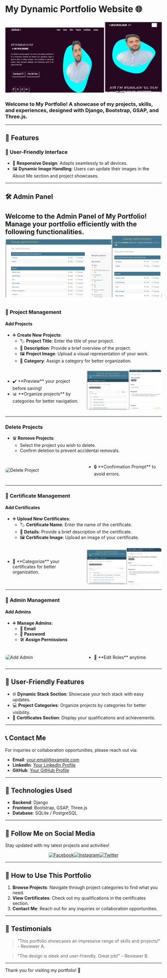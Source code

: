 # **My Dynamic Portfolio Website** 🌐
![Portfolio Logo](https://raw.githubusercontent.com/burhangi/3D-portfolio/main/Screenshot%20(167).png) <!-- Replace with your actual logo URL -->

### **Welcome to My Portfolio!** A showcase of my projects, skills, and experiences, designed with Django, Bootstrap, GSAP, and Three.js.

---

## 🚀 **Features**

### 🎨 **User-Friendly Interface**
- 🌟 **Responsive Design**: Adapts seamlessly to all devices.
- 🖼️ **Dynamic Image Handling**: Users can update their images in the About Me section and project showcases.

---

## 🛠️ **Admin Panel**

Welcome to the **Admin Panel** of **My Portfolio**! Manage your portfolio efficiently with the following functionalities.
![Portfolio Logo](https://github.com/burhangi/3D-portfolio/blob/main/Screenshot%20(170).png) <!-- Replace with your actual logo URL -->
---

### 📁 **Project Management**

#### Add Projects
- ➕ **Create New Projects**:
  - 🏷️ **Project Title**: Enter the title of your project.
  - 📃 **Description**: Provide a brief overview of the project.
  - 🖼️ **Project Image**: Upload a visual representation of your work.
  - 📂 **Category**: Assign a category for better organization.
  
<div style="display: flex; align-items: center; margin-top: 20px;">
  <div style="flex: 50%; padding-right: 20px;">
    <ul>
      <li>✔️ **Preview** your project before saving!</li>
      <li>📊 **Organize projects** by categories for better navigation.</li>
    </ul>
  </div>
  <div style="flex: 50%;">
    <img src="https://github.com/burhangi/3D-portfolio/blob/main/Screenshot%20(173).png" alt="Add Project" style="width: 100%; height: auto; border-radius: 8px;"/>
  </div>
</div>

---

### Delete Projects
- 🗑️ **Remove Projects**: 
  - Select the project you wish to delete.
  - Confirm deletion to prevent accidental removals.

<div style="display: flex; align-items: center; margin-top: 20px;">
  <div style="flex: 50%;">
    <img src="https://example.com/delete-project.png" alt="Delete Project" style="width: 100%; height: auto; border-radius: 8px;"/>
  </div>
  <div style="flex: 50%; padding-left: 20px;">
    <ul>
      <li>🔒 **Confirmation Prompt** to avoid errors.</li>
    </ul>
  </div>
</div>

---

### 📂 **Certificate Management**

#### Add Certificates
- ➕ **Upload New Certificates**:
  - 🏷️ **Certificate Name**: Enter the name of the certificate.
  - 📃 **Details**: Provide a brief description of the certificate.
  - 🖼️ **Certificate Image**: Upload an image of your certificate.
  
<div style="display: flex; align-items: center; margin-top: 20px;">
  <div style="flex: 50%; padding-right: 20px;">
    <ul>
      <li>🌈 **Categorize** your certificates for better organization.</li>
    </ul>
  </div>
  <div style="flex: 50%;">
    <img src="https://github.com/burhangi/3D-portfolio/blob/main/Screenshot%20(176).png" alt="Add Certificate" style="width: 100%; height: auto; border-radius: 8px;"/>
  </div>
</div>

---

### 👤 **Admin Management**

#### Add Admins
- ➕ **Manage Admins**:
  - 📧 **Email**
  - 🔑 **Password**
  - 🛠️ **Assign Permissions**

<div style="display: flex; align-items: center; margin-top: 20px;">
  <div style="flex: 50%;">
    <img src="https://example.com/add-admin.png" alt="Add Admin" style="width: 100%; height: auto; border-radius: 8px;"/>
  </div>
  <div style="flex: 50%; padding-left: 20px;">
    <ul>
      <li>🔄 **Edit Roles** anytime.</li>
    </ul>
  </div>
</div>

---

## 🚀 **User-Friendly Features**
- 🌐 **Dynamic Stack Section**: Showcase your tech stack with easy updates.
- 💻 **Project Categories**: Organize projects by categories for better visibility.
- 📅 **Certificates Section**: Display your qualifications and achievements.

---

## 📞 **Contact Me**
For inquiries or collaboration opportunities, please reach out via:
- **Email**: [your.email@example.com](mailto:your.email@example.com)
- **LinkedIn**: [Your LinkedIn Profile](https://linkedin.com/in/yourprofile)
- **GitHub**: [Your GitHub Profile](https://github.com/yourusername)

---

## 🌟 **Technologies Used**
- **Backend**: Django
- **Frontend**: Bootstrap, GSAP, Three.js
- **Database**: SQLite / PostgreSQL

---

## 📲 **Follow Me on Social Media**

Stay updated with my latest projects and activities!

<div style="display: flex; justify-content: center;">
  <a href="https://facebook.com/yourprofile"><img src="https://img.shields.io/badge/Facebook-3b5998?style=for-the-badge&logo=facebook&logoColor=white" alt="Facebook" /></a>
  <a href="https://instagram.com/yourprofile"><img src="https://img.shields.io/badge/Instagram-E1306C?style=for-the-badge&logo=instagram&logoColor=white" alt="Instagram" /></a>
  <a href="https://twitter.com/yourprofile"><img src="https://img.shields.io/badge/Twitter-1DA1F2?style=for-the-badge&logo=twitter&logoColor=white" alt="Twitter" /></a>
</div>

---

## 🚀 **How to Use This Portfolio**
1. **Browse Projects**: Navigate through project categories to find what you need.
2. **View Certificates**: Check out my qualifications in the certificates section.
3. **Contact Me**: Reach out for any inquiries or collaboration opportunities.

---

## 💬 **Testimonials**
> "This portfolio showcases an impressive range of skills and projects!" - Reviewer A.

> "The design is sleek and user-friendly. Great job!" - Reviewer B.

---

Thank you for visiting my portfolio! 🌟
